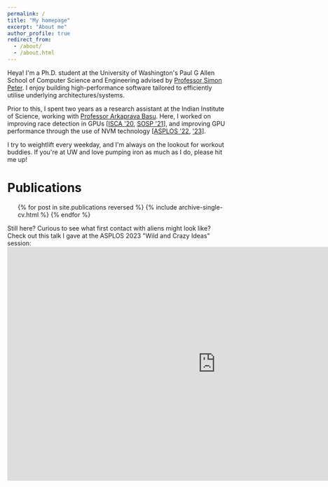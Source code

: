 ```yaml
---
permalink: /
title: "My homepage"
excerpt: "About me"
author_profile: true
redirect_from: 
  - /about/
  - /about.html
---
```


Heya! I'm a Ph.D. student at the University of Washington's Paul G Allen School of Computer Science and Engineering advised by [Professor Simon Peter](https://homes.cs.washington.edu/~simpeter/). I enjoy building high-performance software tailored to efficiently utilise underlying architectures/systems.

Prior to this, I spent two years as a research assistant at the Indian Institute of Science, working with [Professor Arkaprava Basu](https://www.csa.iisc.ac.in/~arkapravab/). Here, I worked on improving race detection in GPUs [[ISCA '20](https://dl.acm.org/doi/10.1109/ISCA45697.2020.00088), [SOSP '21](https://dl.acm.org/doi/10.1145/3477132.3483545)], and improving GPU performance through the use of NVM technology [[ASPLOS '22](https://dl.acm.org/doi/abs/10.1145/3503222.3507758), ['23](https://dl.acm.org/doi/10.1145/3575693.3575749)].

I try to weightlift every weekday, and I'm always on the lookout for workout buddies. If you're at UW and love pumping iron as much as I do, please hit me up!

Publications
======
  <ul>{% for post in site.publications reversed %}
    {% include archive-single-cv.html %}
  {% endfor %}</ul>

<p class="divider__line"></p>
Still here? Curious to see what first contact with aliens might look like? <br>
Check out this talk I gave at the ASPLOS 2023 "Wild and Crazy Ideas" session:
<iframe width="950" height="534" src="https://www.youtube.com/embed/U4_0PmbEYSY" title="[ASPLOS 2023 WACI] Herding LLaMaS: Using LLMs as an OS Module" frameborder="0" allow="accelerometer; autoplay; clipboard-write; encrypted-media; gyroscope; picture-in-picture; web-share" allowfullscreen></iframe>